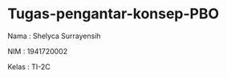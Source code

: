 # Tugas-pengantar-konsep-PBO

Nama    : Shelyca Surrayensih

NIM     : 1941720002

Kelas   : TI-2C

